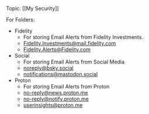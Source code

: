 Topic: [[My Security]]

For Folders:
-  Fidelity
	- For storing Email Alerts from Fidelity Investments.
	- Fidelity.Investments@mail.fidelity.com
	- Fidelity.Alerts@Fidelity.com
- Social
	- For storing Email Alerts from Social Media
	- noreply@bsky.social
	- notifications@mastodon.social
- Proton
	- For storing Email Alerts from Proton
	- no-reply@news.proton.me
	- no-reply@notify.proton.me
	- userinsights@proton.me
